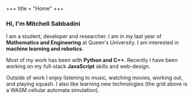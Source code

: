 +++
title = "Home"
+++

### Hi, I'm Mitchell Sabbadini

I am a student, developer and researcher. I am in my last year of **Mathematics and Engineering** at Queen's University. I am interested in **machine learning and robotics**.

Most of my work has been with **Python and C++**. Recently I have been working on my full-stack **JavaScript** skills and web-design. 

Outside of work I enjoy listening to music, watching movies, working out, and playing squash. I also like learning new technologies (the grid above is a WASM cellular automata simulation).